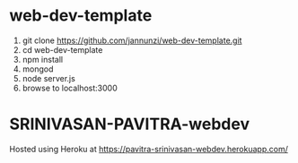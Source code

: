 
# web-dev-template

1. git clone https://github.com/jannunzi/web-dev-template.git
1. cd web-dev-template
1. npm install
1. mongod
1. node server.js
1. browse to localhost:3000




# SRINIVASAN-PAVITRA-webdev

Hosted using Heroku at https://pavitra-srinivasan-webdev.herokuapp.com/


